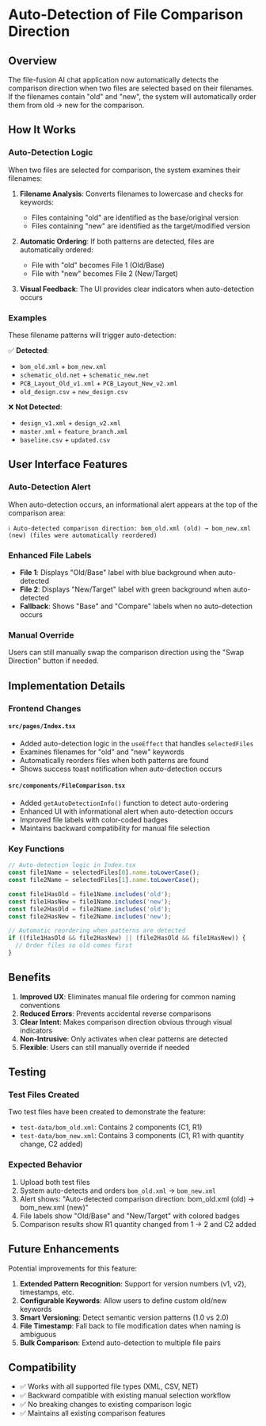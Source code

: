# Auto-Detection of File Comparison Direction

## Overview

The file-fusion AI chat application now automatically detects the comparison direction when two files are selected based on their filenames. If the filenames contain "old" and "new", the system will automatically order them from old → new for the comparison.

## How It Works

### Auto-Detection Logic

When two files are selected for comparison, the system examines their filenames:

1. **Filename Analysis**: Converts filenames to lowercase and checks for keywords:
   - Files containing "old" are identified as the base/original version
   - Files containing "new" are identified as the target/modified version

2. **Automatic Ordering**: If both patterns are detected, files are automatically ordered:
   - File with "old" becomes File 1 (Old/Base)
   - File with "new" becomes File 2 (New/Target)

3. **Visual Feedback**: The UI provides clear indicators when auto-detection occurs

### Examples

These filename patterns will trigger auto-detection:

✅ **Detected**:
- `bom_old.xml` + `bom_new.xml`
- `schematic_old.net` + `schematic_new.net`
- `PCB_Layout_Old_v1.xml` + `PCB_Layout_New_v2.xml`
- `old_design.csv` + `new_design.csv`

❌ **Not Detected**:
- `design_v1.xml` + `design_v2.xml`
- `master.xml` + `feature_branch.xml`
- `baseline.csv` + `updated.csv`

## User Interface Features

### Auto-Detection Alert

When auto-detection occurs, an informational alert appears at the top of the comparison area:

```
ℹ️ Auto-detected comparison direction: bom_old.xml (old) → bom_new.xml (new) (files were automatically reordered)
```

### Enhanced File Labels

- **File 1**: Displays "Old/Base" label with blue background when auto-detected
- **File 2**: Displays "New/Target" label with green background when auto-detected
- **Fallback**: Shows "Base" and "Compare" labels when no auto-detection occurs

### Manual Override

Users can still manually swap the comparison direction using the "Swap Direction" button if needed.

## Implementation Details

### Frontend Changes

#### `src/pages/Index.tsx`
- Added auto-detection logic in the `useEffect` that handles `selectedFiles`
- Examines filenames for "old" and "new" keywords
- Automatically reorders files when both patterns are found
- Shows success toast notification when auto-detection occurs

#### `src/components/FileComparison.tsx`
- Added `getAutoDetectionInfo()` function to detect auto-ordering
- Enhanced UI with informational alert when auto-detection occurs
- Improved file labels with color-coded badges
- Maintains backward compatibility for manual file selection

### Key Functions

```typescript
// Auto-detection logic in Index.tsx
const file1Name = selectedFiles[0].name.toLowerCase();
const file2Name = selectedFiles[1].name.toLowerCase();

const file1HasOld = file1Name.includes('old');
const file1HasNew = file1Name.includes('new');
const file2HasOld = file2Name.includes('old');
const file2HasNew = file2Name.includes('new');

// Automatic reordering when patterns are detected
if ((file1HasOld && file2HasNew) || (file2HasOld && file1HasNew)) {
  // Order files so old comes first
}
```

## Benefits

1. **Improved UX**: Eliminates manual file ordering for common naming conventions
2. **Reduced Errors**: Prevents accidental reverse comparisons
3. **Clear Intent**: Makes comparison direction obvious through visual indicators
4. **Non-Intrusive**: Only activates when clear patterns are detected
5. **Flexible**: Users can still manually override if needed

## Testing

### Test Files Created

Two test files have been created to demonstrate the feature:

- `test-data/bom_old.xml`: Contains 2 components (C1, R1)
- `test-data/bom_new.xml`: Contains 3 components (C1, R1 with quantity change, C2 added)

### Expected Behavior

1. Upload both test files
2. System auto-detects and orders `bom_old.xml` → `bom_new.xml`
3. Alert shows: "Auto-detected comparison direction: bom_old.xml (old) → bom_new.xml (new)"
4. File labels show "Old/Base" and "New/Target" with colored badges
5. Comparison results show R1 quantity changed from 1 → 2 and C2 added

## Future Enhancements

Potential improvements for this feature:

1. **Extended Pattern Recognition**: Support for version numbers (v1, v2), timestamps, etc.
2. **Configurable Keywords**: Allow users to define custom old/new keywords
3. **Smart Versioning**: Detect semantic version patterns (1.0 vs 2.0)
4. **File Timestamp**: Fall back to file modification dates when naming is ambiguous
5. **Bulk Comparison**: Extend auto-detection to multiple file pairs

## Compatibility

- ✅ Works with all supported file types (XML, CSV, NET)
- ✅ Backward compatible with existing manual selection workflow
- ✅ No breaking changes to existing comparison logic
- ✅ Maintains all existing comparison features
